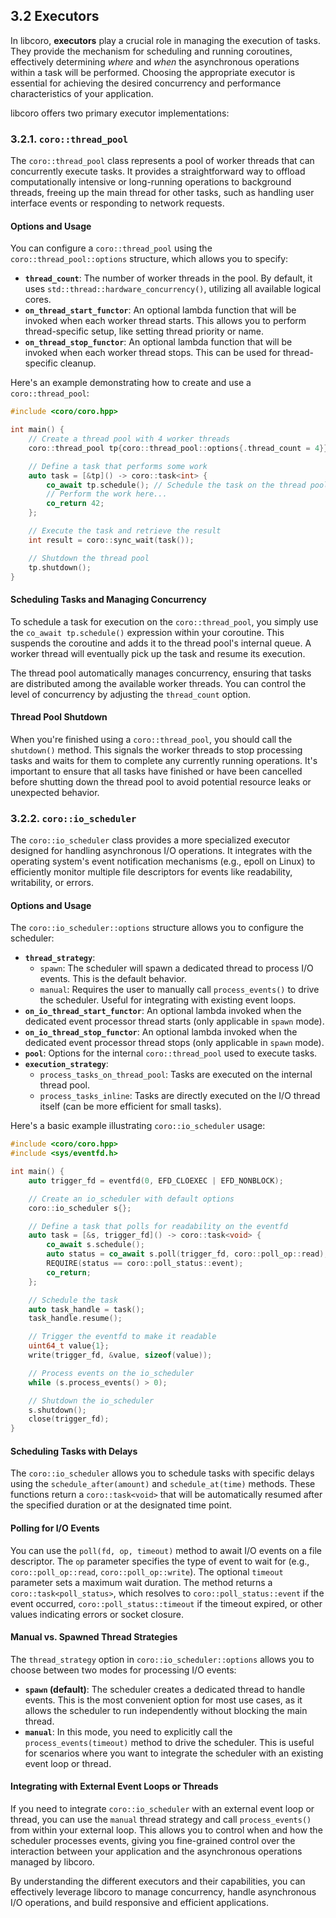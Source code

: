 ## 3.2 Executors

In libcoro, **executors** play a crucial role in managing the execution of tasks. They provide the mechanism for scheduling and running coroutines, effectively determining *where* and *when* the asynchronous operations within a task will be performed. Choosing the appropriate executor is essential for achieving the desired concurrency and performance characteristics of your application.

libcoro offers two primary executor implementations:

### 3.2.1. `coro::thread_pool`

The `coro::thread_pool` class represents a pool of worker threads that can concurrently execute tasks. It provides a straightforward way to offload computationally intensive or long-running operations to background threads, freeing up the main thread for other tasks, such as handling user interface events or responding to network requests.

#### Options and Usage

You can configure a `coro::thread_pool` using the `coro::thread_pool::options` structure, which allows you to specify:

- **`thread_count`**: The number of worker threads in the pool. By default, it uses `std::thread::hardware_concurrency()`, utilizing all available logical cores.
- **`on_thread_start_functor`**: An optional lambda function that will be invoked when each worker thread starts. This allows you to perform thread-specific setup, like setting thread priority or name.
- **`on_thread_stop_functor`**: An optional lambda function that will be invoked when each worker thread stops. This can be used for thread-specific cleanup.

Here's an example demonstrating how to create and use a `coro::thread_pool`:

```cpp
#include <coro/coro.hpp>

int main() {
    // Create a thread pool with 4 worker threads
    coro::thread_pool tp{coro::thread_pool::options{.thread_count = 4}};

    // Define a task that performs some work
    auto task = [&tp]() -> coro::task<int> {
        co_await tp.schedule(); // Schedule the task on the thread pool
        // Perform the work here...
        co_return 42;
    };

    // Execute the task and retrieve the result
    int result = coro::sync_wait(task());

    // Shutdown the thread pool
    tp.shutdown();
}
```

#### Scheduling Tasks and Managing Concurrency

To schedule a task for execution on the `coro::thread_pool`, you simply use the `co_await tp.schedule()` expression within your coroutine. This suspends the coroutine and adds it to the thread pool's internal queue. A worker thread will eventually pick up the task and resume its execution.

The thread pool automatically manages concurrency, ensuring that tasks are distributed among the available worker threads. You can control the level of concurrency by adjusting the `thread_count` option.

#### Thread Pool Shutdown

When you're finished using a `coro::thread_pool`, you should call the `shutdown()` method. This signals the worker threads to stop processing tasks and waits for them to complete any currently running operations. It's important to ensure that all tasks have finished or have been cancelled before shutting down the thread pool to avoid potential resource leaks or unexpected behavior.

### 3.2.2. `coro::io_scheduler`

The `coro::io_scheduler` class provides a more specialized executor designed for handling asynchronous I/O operations. It integrates with the operating system's event notification mechanisms (e.g., epoll on Linux) to efficiently monitor multiple file descriptors for events like readability, writability, or errors.

#### Options and Usage

The `coro::io_scheduler::options` structure allows you to configure the scheduler:

- **`thread_strategy`**: 
    -  `spawn`:  The scheduler will spawn a dedicated thread to process I/O events. This is the default behavior.
    - `manual`: Requires the user to manually call `process_events()` to drive the scheduler. Useful for integrating with existing event loops.
- **`on_io_thread_start_functor`**:  An optional lambda invoked when the dedicated event processor thread starts (only applicable in `spawn` mode).
- **`on_io_thread_stop_functor`**: An optional lambda invoked when the dedicated event processor thread stops (only applicable in `spawn` mode).
- **`pool`**: Options for the internal `coro::thread_pool` used to execute tasks. 
- **`execution_strategy`**:
    - `process_tasks_on_thread_pool`: Tasks are executed on the internal thread pool.
    - `process_tasks_inline`: Tasks are directly executed on the I/O thread itself (can be more efficient for small tasks). 

Here's a basic example illustrating `coro::io_scheduler` usage:

```cpp
#include <coro/coro.hpp>
#include <sys/eventfd.h>

int main() {
    auto trigger_fd = eventfd(0, EFD_CLOEXEC | EFD_NONBLOCK);

    // Create an io_scheduler with default options
    coro::io_scheduler s{};

    // Define a task that polls for readability on the eventfd
    auto task = [&s, trigger_fd]() -> coro::task<void> {
        co_await s.schedule(); 
        auto status = co_await s.poll(trigger_fd, coro::poll_op::read);
        REQUIRE(status == coro::poll_status::event);
        co_return;
    };

    // Schedule the task
    auto task_handle = task();
    task_handle.resume();

    // Trigger the eventfd to make it readable
    uint64_t value{1};
    write(trigger_fd, &value, sizeof(value));

    // Process events on the io_scheduler
    while (s.process_events() > 0);

    // Shutdown the io_scheduler
    s.shutdown();
    close(trigger_fd);
}
```

#### Scheduling Tasks with Delays

The `coro::io_scheduler` allows you to schedule tasks with specific delays using the `schedule_after(amount)` and `schedule_at(time)` methods. These functions return a `coro::task<void>` that will be automatically resumed after the specified duration or at the designated time point.

#### Polling for I/O Events

You can use the `poll(fd, op, timeout)` method to await I/O events on a file descriptor. The `op` parameter specifies the type of event to wait for (e.g., `coro::poll_op::read`, `coro::poll_op::write`). The optional `timeout` parameter sets a maximum wait duration. The method returns a `coro::task<poll_status>`, which resolves to `coro::poll_status::event` if the event occurred, `coro::poll_status::timeout` if the timeout expired, or other values indicating errors or socket closure.

#### Manual vs. Spawned Thread Strategies

The `thread_strategy` option in `coro::io_scheduler::options` allows you to choose between two modes for processing I/O events:

- **`spawn` (default)**: The scheduler creates a dedicated thread to handle events. This is the most convenient option for most use cases, as it allows the scheduler to run independently without blocking the main thread.
- **`manual`**: In this mode, you need to explicitly call the `process_events(timeout)` method to drive the scheduler. This is useful for scenarios where you want to integrate the scheduler with an existing event loop or thread.

#### Integrating with External Event Loops or Threads

If you need to integrate `coro::io_scheduler` with an external event loop or thread, you can use the `manual` thread strategy and call `process_events()` from within your external loop. This allows you to control when and how the scheduler processes events, giving you fine-grained control over the interaction between your application and the asynchronous operations managed by libcoro.

By understanding the different executors and their capabilities, you can effectively leverage libcoro to manage concurrency, handle asynchronous I/O operations, and build responsive and efficient applications.
